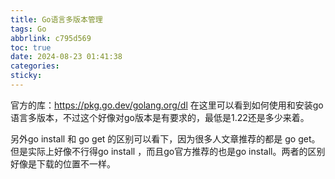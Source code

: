 ```yaml
---
title: Go语言多版本管理
tags: Go
abbrlink: c795d569
toc: true
date: 2024-08-23 01:41:38
categories:
sticky:
---
```


官方的库：https://pkg.go.dev/golang.org/dl
在这里可以看到如何使用和安装go语言多版本，不过这个好像对go版本是有要求的，最低是1.22还是多少来着。

另外go install 和 go get 的区别可以看下，因为很多人文章推荐的都是 go get。但是实际上好像不行得go install ，而且go官方推荐的也是go install。两者的区别好像是下载的位置不一样。

<!-- more -->